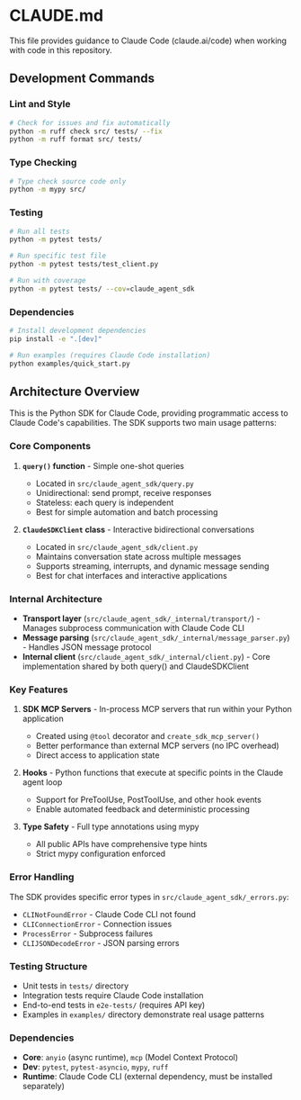 # CLAUDE.md

This file provides guidance to Claude Code (claude.ai/code) when working with code in this repository.

## Development Commands

### Lint and Style
```bash
# Check for issues and fix automatically
python -m ruff check src/ tests/ --fix
python -m ruff format src/ tests/
```

### Type Checking
```bash
# Type check source code only
python -m mypy src/
```

### Testing
```bash
# Run all tests
python -m pytest tests/

# Run specific test file
python -m pytest tests/test_client.py

# Run with coverage
python -m pytest tests/ --cov=claude_agent_sdk
```

### Dependencies
```bash
# Install development dependencies
pip install -e ".[dev]"

# Run examples (requires Claude Code installation)
python examples/quick_start.py
```

## Architecture Overview

This is the Python SDK for Claude Code, providing programmatic access to Claude Code's capabilities. The SDK supports two main usage patterns:

### Core Components

1. **`query()` function** - Simple one-shot queries
   - Located in `src/claude_agent_sdk/query.py`
   - Unidirectional: send prompt, receive responses
   - Stateless: each query is independent
   - Best for simple automation and batch processing

2. **`ClaudeSDKClient` class** - Interactive bidirectional conversations
   - Located in `src/claude_agent_sdk/client.py`
   - Maintains conversation state across multiple messages
   - Supports streaming, interrupts, and dynamic message sending
   - Best for chat interfaces and interactive applications

### Internal Architecture

- **Transport layer** (`src/claude_agent_sdk/_internal/transport/`) - Manages subprocess communication with Claude Code CLI
- **Message parsing** (`src/claude_agent_sdk/_internal/message_parser.py`) - Handles JSON message protocol
- **Internal client** (`src/claude_agent_sdk/_internal/client.py`) - Core implementation shared by both query() and ClaudeSDKClient

### Key Features

1. **SDK MCP Servers** - In-process MCP servers that run within your Python application
   - Created using `@tool` decorator and `create_sdk_mcp_server()`
   - Better performance than external MCP servers (no IPC overhead)
   - Direct access to application state

2. **Hooks** - Python functions that execute at specific points in the Claude agent loop
   - Support for PreToolUse, PostToolUse, and other hook events
   - Enable automated feedback and deterministic processing

3. **Type Safety** - Full type annotations using mypy
   - All public APIs have comprehensive type hints
   - Strict mypy configuration enforced

### Error Handling

The SDK provides specific error types in `src/claude_agent_sdk/_errors.py`:
- `CLINotFoundError` - Claude Code CLI not found
- `CLIConnectionError` - Connection issues
- `ProcessError` - Subprocess failures
- `CLIJSONDecodeError` - JSON parsing errors

### Testing Structure

- Unit tests in `tests/` directory
- Integration tests require Claude Code installation
- End-to-end tests in `e2e-tests/` (requires API key)
- Examples in `examples/` directory demonstrate real usage patterns

### Dependencies

- **Core**: `anyio` (async runtime), `mcp` (Model Context Protocol)
- **Dev**: `pytest`, `pytest-asyncio`, `mypy`, `ruff`
- **Runtime**: Claude Code CLI (external dependency, must be installed separately)
